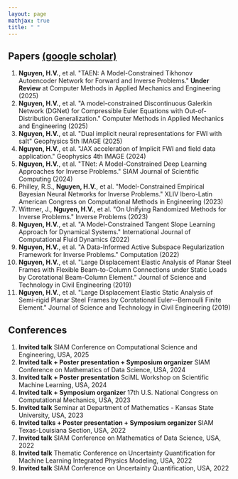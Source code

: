 ```yaml
---
layout: page
mathjax: true
title: " "
---
```


<div class="publication-list">
  <h2>Papers <a href="https://scholar.google.com/citations?hl=en&view_op=list_works&gmla=AJsN-F7HukJwqB7ZkclmEIAPwEJfhSnyguyHXkSEXjBExgzpAfq6hjpPMEief3-ivl89iPVcBS8Q_HvRUSIiJU3ncdJ3ltMWV-Aruuq6KTyRRP8vpzGpsYc&user=bpPvVpUAAAAJ">(google scholar)</a></h2>

  <ol>
    <li><strong>Nguyen, H.V.</strong>, et al. "TAEN: A Model-Constrained Tikhonov Autoencoder Network for Forward and Inverse Problems." <strong>Under Review</strong> at Computer Methods in Applied Mechanics and Engineering (2025)</li>
    <li><strong>Nguyen, H.V.</strong>, et al. "A model-constrained Discontinuous Galerkin Network (DGNet) for Compressible Euler Equations with Out-of-Distribution Generalization." Computer Methods in Applied Mechanics and Engineering (2025)</li>
    <li><strong>Nguyen, H.V.</strong>, et al. "Dual implicit neural representations for FWI with salt" Geophysics 5th IMAGE (2025)</li>
    <li><strong>Nguyen, H.V.</strong>, et al. "JAX acceleration of Implicit FWI and field data application." Geophysics 4th IMAGE (2024)</li>
    <li><strong>Nguyen, H.V.</strong>, et al. "TNet: A Model-Constrained Deep Learning Approaches for Inverse Problems." SIAM Journal of Scientific Computing (2024)</li>
    <li>Philley, R.S., <strong>Nguyen, H.V.</strong>, et al. "Model-Constrained Empirical Bayesian Neural Networks for Inverse Problems." XLIV Ibero-Latin American Congress on Computational Methods in Engineering (2023)</li>
    <li>Wittmer, J., <strong>Nguyen, H.V.</strong>, et al. "On Unifying Randomized Methods for Inverse Problems." Inverse Problems (2023)</li>
    <li><strong>Nguyen, H.V.</strong>, et al. "A Model-Constrained Tangent Slope Learning Approach for Dynamical Systems." International Journal of Computational Fluid Dynamics (2022)</li>
    <li><strong>Nguyen, H.V.</strong>, et al. "A Data-Informed Active Subspace Regularization Framework for Inverse Problems." Computation (2022)</li>
    <li><strong>Nguyen, H.V.</strong>, et al. "Large Displacement Elastic Analysis of Planar Steel Frames with Flexible Beam-to-Column Connections under Static Loads by Corotational Beam-Column Element." Journal of Science and Technology in Civil Engineering (2019)</li>
    <li><strong>Nguyen, H.V.</strong>, et al. "Large Displacement Elastic Static Analysis of Semi-rigid Planar Steel Frames by Corotational Euler--Bernoulli Finite Element." Journal of Science and Technology in Civil Engineering (2019)</li>
  </ol>

  <h2>Conferences</h2>

  <ol>
    <li><strong>Invited talk</strong> SIAM Conference on Computational Science and Engineering, USA, 2025</li>
    <li><strong>Invited talk + Poster presentation + Symposium organizer</strong> SIAM Conference on Mathematics of Data Science, USA, 2024</li>
    <li><strong>Invited talk + Poster presentation</strong> SciML Workshop on Scientific Machine Learning, USA, 2024</li>
    <li><strong>Invited talk + Symposium organizer</strong> 17th U.S. National Congress on Computational Mechanics, USA, 2023</li>
    <li><strong>Invited talk</strong> Seminar at Department of Mathematics - Kansas State University, USA, 2023</li>
    <li><strong>Invited talks + Poster presentation + Symposium organizer</strong> SIAM Texas-Louisiana Section, USA, 2022</li>
    <li><strong>Invited talk</strong> SIAM Conference on Mathematics of Data Science, USA, 2022</li>
    <li><strong>Invited talk</strong> Thematic Conference on Uncertainty Quantification for Machine Learning Integrated Physics Modeling, USA, 2022</li>
    <li><strong>Invited talk</strong> SIAM Conference on Uncertainty Quantification, USA, 2022</li>
  </ol>
</div>